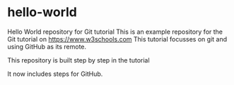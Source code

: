 # hello-world
Hello World repository for Git tutorial
This is an example repository for the Git tutorial on https://www.w3schools.com
This tutorial focusses on git and using GitHub as its remote.

This repository is built step by step in the tutorial

It now includes steps for GitHub.
